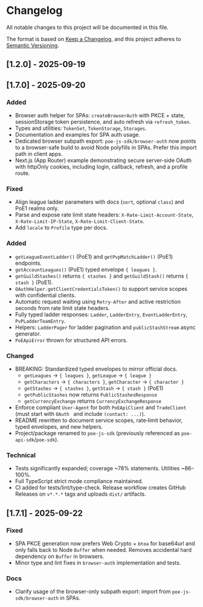 # Changelog

All notable changes to this project will be documented in this file.

The format is based on [Keep a Changelog](https://keepachangelog.com/en/1.0.0/),
and this project adheres to [Semantic Versioning](https://semver.org/spec/v2.0.0.html).

## [1.2.0] - 2025-09-19

## [1.7.0] - 2025-09-20

### Added
- Browser auth helper for SPAs: `createBrowserAuth` with PKCE + state, sessionStorage token persistence, and auto refresh via `refresh_token`.
- Types and utilities: `TokenSet`, `TokenStorage`, `Storages`.
- Documentation and examples for SPA auth usage.
- Dedicated browser subpath export: `poe-js-sdk/browser-auth` now points to a browser-safe build to avoid Node polyfills in SPAs. Prefer this import path in client apps.
- Next.js (App Router) example demonstrating secure server-side OAuth with httpOnly cookies, including login, callback, refresh, and a profile route.

### Fixed
- Align league ladder parameters with docs (`sort`, optional `class`) and PoE1 realms only.
- Parse and expose rate limit state headers: `X-Rate-Limit-Account-State`, `X-Rate-Limit-IP-State`, `X-Rate-Limit-Client-State`.
- Add `locale` to `Profile` type per docs.

### Added
- `getLeagueEventLadder()` (PoE1) and `getPvpMatchLadder()` (PoE1) endpoints.
- `getAccountLeagues()` (PoE1) typed envelope `{ leagues }`.
- `getGuildStashes()` returns `{ stashes }` and `getGuildStash()` returns `{ stash }` (PoE1).
 - `OAuthHelper.getClientCredentialsToken()` to support service scopes with confidential clients.
 - Automatic request waiting using `Retry-After` and active restriction seconds from rate limit state headers.
 - Fully typed ladder responses: `Ladder`, `LadderEntry`, `EventLadderEntry`, `PvPLadderTeamEntry`.
 - Helpers: `LadderPager` for ladder pagination and `publicStashStream` async generator.
 - `PoEApiError` thrown for structured API errors.

### Changed
- BREAKING: Standardized typed envelopes to mirror official docs.
  - `getLeagues` → `{ leagues }`, `getLeague` → `{ league }`
  - `getCharacters` → `{ characters }`, `getCharacter` → `{ character }`
  - `getStashes` → `{ stashes }`, `getStash` → `{ stash }` (PoE1)
  - `getPublicStashes` now returns `PublicStashesResponse`
  - `getCurrencyExchange` returns `CurrencyExchangeResponse`
- Enforce compliant `User-Agent` for both `PoEApiClient` and `TradeClient` (must start with `OAuth ` and include `(contact: ...)`).
- README rewritten to document service scopes, rate‑limit behavior, typed envelopes, and new helpers.
- Project/package renamed to `poe-js-sdk` (previously referenced as `poe-api-sdk`/`poe-sdk`).
### Technical
- Tests significantly expanded; coverage ~78% statements. Utilities ~86–100%.
- Full TypeScript strict mode compliance maintained.
- CI added for tests/lint/type-check. Release workflow creates GitHub Releases on `v*.*.*` tags and uploads `dist/` artifacts.

## [1.7.1] - 2025-09-22

### Fixed
- SPA PKCE generation now prefers Web Crypto + `btoa` for base64url and only falls back to Node `Buffer` when needed. Removes accidental hard dependency on `Buffer` in browsers.
- Minor type and lint fixes in `browser-auth` implementation and tests.

### Docs
- Clarify usage of the browser-only subpath export: import from `poe-js-sdk/browser-auth` in SPAs.
